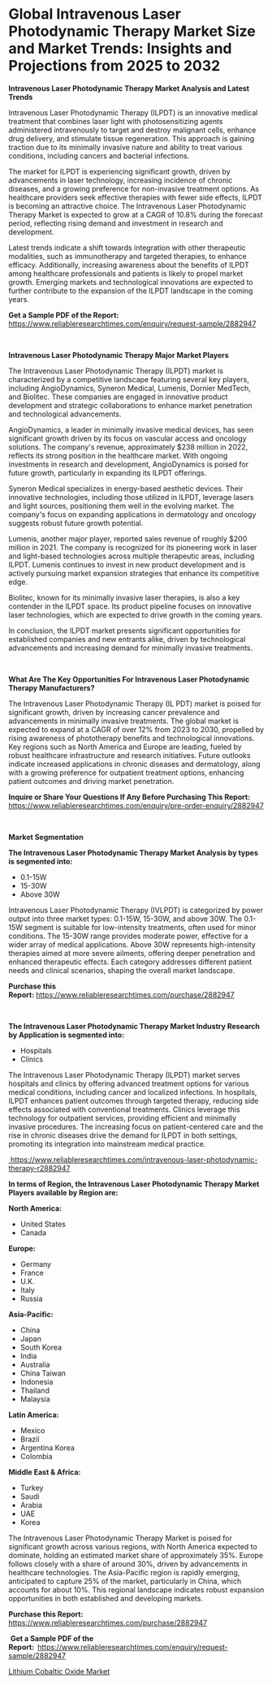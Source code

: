 <p><h1>Global Intravenous Laser Photodynamic Therapy Market Size and Market Trends: Insights and Projections from 2025 to 2032</h1></p><p><strong>Intravenous Laser Photodynamic Therapy Market Analysis and Latest Trends</strong></p>
<p><p>Intravenous Laser Photodynamic Therapy (ILPDT) is an innovative medical treatment that combines laser light with photosensitizing agents administered intravenously to target and destroy malignant cells, enhance drug delivery, and stimulate tissue regeneration. This approach is gaining traction due to its minimally invasive nature and ability to treat various conditions, including cancers and bacterial infections.</p><p>The market for ILPDT is experiencing significant growth, driven by advancements in laser technology, increasing incidence of chronic diseases, and a growing preference for non-invasive treatment options. As healthcare providers seek effective therapies with fewer side effects, ILPDT is becoming an attractive choice. The Intravenous Laser Photodynamic Therapy Market is expected to grow at a CAGR of 10.8% during the forecast period, reflecting rising demand and investment in research and development.</p><p>Latest trends indicate a shift towards integration with other therapeutic modalities, such as immunotherapy and targeted therapies, to enhance efficacy. Additionally, increasing awareness about the benefits of ILPDT among healthcare professionals and patients is likely to propel market growth. Emerging markets and technological innovations are expected to further contribute to the expansion of the ILPDT landscape in the coming years.</p></p>
<p><strong>Get a Sample PDF of the Report:&nbsp;</strong> <a href="https://www.reliableresearchtimes.com/enquiry/request-sample/2882947?utm_campaign=2624&utm_medium=2&utm_source=Github&utm_content=ia&utm_term=13032025&utm_id=intravenous-laser-photodynamic-therapy">https://www.reliableresearchtimes.com/enquiry/request-sample/2882947</a></p>
<p>&nbsp;</p>
<p><strong>Intravenous Laser Photodynamic Therapy Major Market Players</strong></p>
<p><p>The Intravenous Laser Photodynamic Therapy (ILPDT) market is characterized by a competitive landscape featuring several key players, including AngioDynamics, Syneron Medical, Lumenis, Dornier MedTech, and Biolitec. These companies are engaged in innovative product development and strategic collaborations to enhance market penetration and technological advancements.</p><p>AngioDynamics, a leader in minimally invasive medical devices, has seen significant growth driven by its focus on vascular access and oncology solutions. The company's revenue, approximately $238 million in 2022, reflects its strong position in the healthcare market. With ongoing investments in research and development, AngioDynamics is poised for future growth, particularly in expanding its ILPDT offerings.</p><p>Syneron Medical specializes in energy-based aesthetic devices. Their innovative technologies, including those utilized in ILPDT, leverage lasers and light sources, positioning them well in the evolving market. The company's focus on expanding applications in dermatology and oncology suggests robust future growth potential.</p><p>Lumenis, another major player, reported sales revenue of roughly $200 million in 2021. The company is recognized for its pioneering work in laser and light-based technologies across multiple therapeutic areas, including ILPDT. Lumenis continues to invest in new product development and is actively pursuing market expansion strategies that enhance its competitive edge.</p><p>Biolitec, known for its minimally invasive laser therapies, is also a key contender in the ILPDT space. Its product pipeline focuses on innovative laser technologies, which are expected to drive growth in the coming years.</p><p>In conclusion, the ILPDT market presents significant opportunities for established companies and new entrants alike, driven by technological advancements and increasing demand for minimally invasive treatments.</p></p>
<p>&nbsp;</p>
<p><strong>What Are The Key Opportunities For Intravenous Laser Photodynamic Therapy Manufacturers?</strong></p>
<p><p>The Intravenous Laser Photodynamic Therapy (IL PDT) market is poised for significant growth, driven by increasing cancer prevalence and advancements in minimally invasive treatments. The global market is expected to expand at a CAGR of over 12% from 2023 to 2030, propelled by rising awareness of phototherapy benefits and technological innovations. Key regions such as North America and Europe are leading, fueled by robust healthcare infrastructure and research initiatives. Future outlooks indicate increased applications in chronic diseases and dermatology, along with a growing preference for outpatient treatment options, enhancing patient outcomes and driving market penetration.</p></p>
<p><strong>Inquire or Share Your Questions If Any Before Purchasing This Report:</strong> <a href="https://www.reliableresearchtimes.com/enquiry/pre-order-enquiry/2882947?utm_campaign=2624&utm_medium=2&utm_source=Github&utm_content=ia&utm_term=13032025&utm_id=intravenous-laser-photodynamic-therapy">https://www.reliableresearchtimes.com/enquiry/pre-order-enquiry/2882947</a></p>
<p>&nbsp;</p>
<p><strong>Market Segmentation</strong></p>
<p><strong>The Intravenous Laser Photodynamic Therapy Market Analysis by types is segmented into:</strong></p>
<p><ul><li>0.1-15W</li><li>15-30W</li><li>Above 30W</li></ul></p>
<p><p>Intravenous Laser Photodynamic Therapy (IVLPDT) is categorized by power output into three market types: 0.1-15W, 15-30W, and above 30W. The 0.1-15W segment is suitable for low-intensity treatments, often used for minor conditions. The 15-30W range provides moderate power, effective for a wider array of medical applications. Above 30W represents high-intensity therapies aimed at more severe ailments, offering deeper penetration and enhanced therapeutic effects. Each category addresses different patient needs and clinical scenarios, shaping the overall market landscape.</p></p>
<p><strong>Purchase this Report:&nbsp;</strong><a href="https://www.reliableresearchtimes.com/purchase/2882947?utm_campaign=2624&utm_medium=2&utm_source=Github&utm_content=ia&utm_term=13032025&utm_id=intravenous-laser-photodynamic-therapy">https://www.reliableresearchtimes.com/purchase/2882947</a></p>
<p>&nbsp;</p>
<p><strong>The Intravenous Laser Photodynamic Therapy Market Industry Research by Application is segmented into:</strong></p>
<p><ul><li>Hospitals</li><li>Clinics</li></ul></p>
<p><p>The Intravenous Laser Photodynamic Therapy (ILPDT) market serves hospitals and clinics by offering advanced treatment options for various medical conditions, including cancer and localized infections. In hospitals, ILPDT enhances patient outcomes through targeted therapy, reducing side effects associated with conventional treatments. Clinics leverage this technology for outpatient services, providing efficient and minimally invasive procedures. The increasing focus on patient-centered care and the rise in chronic diseases drive the demand for ILPDT in both settings, promoting its integration into mainstream medical practice.</p></p>
<p><a href="https://www.reliableresearchtimes.com/intravenous-laser-photodynamic-therapy-r2882947?utm_campaign=2624&utm_medium=2&utm_source=Github&utm_content=ia&utm_term=13032025&utm_id=intravenous-laser-photodynamic-therapy">&nbsp;https://www.reliableresearchtimes.com/intravenous-laser-photodynamic-therapy-r2882947</a></p>
<p><strong>In terms of Region, the Intravenous Laser Photodynamic Therapy Market Players available by Region are:</strong></p>
<p>
    <p> <strong> North America: </strong>
        <ul>
            <li>United States</li>
            <li>Canada</li>
        </ul>
        </p> 
    <p> <strong> Europe: </strong>
        <ul>
            <li>Germany</li>
            <li>France</li>
            <li>U.K.</li>
            <li>Italy</li>
            <li>Russia</li>
        </ul>
        </p> 
    <p> <strong> Asia-Pacific: </strong>
        <ul>
            <li>China</li>
            <li>Japan</li>
            <li>South Korea</li>
            <li>India</li>
            <li>Australia</li>
            <li>China Taiwan</li>
            <li>Indonesia</li>
            <li>Thailand</li>
            <li>Malaysia</li>
        </ul>
        </p> 
    <p> <strong> Latin America: </strong>
        <ul>
            <li>Mexico</li>
            <li>Brazil</li>
            <li>Argentina Korea</li>
            <li>Colombia</li>
        </ul>
        </p> 
    <p> <strong> Middle East & Africa: </strong>
        <ul>
            <li>Turkey</li>
            <li>Saudi</li>
            <li>Arabia</li>
            <li>UAE</li>
            <li>Korea</li>
        </ul>
    </p>
    </p>
<p><p>The Intravenous Laser Photodynamic Therapy Market is poised for significant growth across various regions, with North America expected to dominate, holding an estimated market share of approximately 35%. Europe follows closely with a share of around 30%, driven by advancements in healthcare technologies. The Asia-Pacific region is rapidly emerging, anticipated to capture 25% of the market, particularly in China, which accounts for about 10%. This regional landscape indicates robust expansion opportunities in both established and developing markets.</p></p>
<p><strong>Purchase this Report: </strong><a href="https://www.reliableresearchtimes.com/purchase/2882947?utm_campaign=2624&utm_medium=2&utm_source=Github&utm_content=ia&utm_term=13032025&utm_id=intravenous-laser-photodynamic-therapy">https://www.reliableresearchtimes.com/purchase/2882947</a></p>
<p>&nbsp;<strong>Get a Sample PDF of the Report:&nbsp;&nbsp;</strong><a href="https://www.reliableresearchtimes.com/enquiry/request-sample/2882947?utm_campaign=2624&utm_medium=2&utm_source=Github&utm_content=ia&utm_term=13032025&utm_id=intravenous-laser-photodynamic-therapy">https://www.reliableresearchtimes.com/enquiry/request-sample/2882947</a></p>
<p><strong></strong></p>
<p><p><a href="https://github.com/kathiestrine5ty/Market-Research-Report-List-1/blob/main/lithium-cobaltic-oxide-market.md?utm_campaign=2624&utm_medium=2&utm_source=Github&utm_content=ia&utm_term=13032025&utm_id=intravenous-laser-photodynamic-therapy">Lithium Cobaltic Oxide Market</a></p></p>